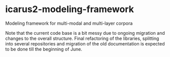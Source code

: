 # icarus2-modeling-framework
Modeling framework for multi-modal and multi-layer corpora

Note that the current code base is a bit messy due to ongoing migration and changes to the overall structure.
Final refactoring of the libraries, splitting into several repositories and migration of the old documentation is expected to be done till the beginning of June.

